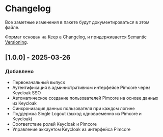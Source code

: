 # Changelog

Все заметные изменения в пакете будут документироваться в этом файле.

Формат основан на [Keep a Changelog](https://keepachangelog.com/en/1.0.0/),
и придерживается [Semantic Versioning](https://semver.org/spec/v2.0.0.html).

## [1.0.0] - 2025-03-26

### Добавлено
- Первоначальный выпуск
- Аутентификация в административном интерфейсе Pimcore через Keycloak SSO
- Автоматическое создание пользователей Pimcore на основе данных из Keycloak
- Синхронизация данных пользователя при каждом логине
- Поддержка Single Logout (выход одновременно из Pimcore и Keycloak)
- Соответствие ролей Keycloak и Pimcore
- Управление аккаунтом Keycloak из интерфейса Pimcore
